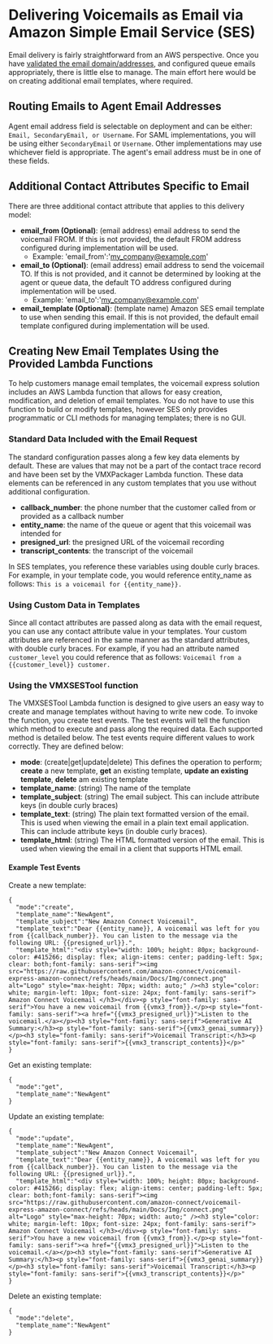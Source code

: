 # Delivering Voicemails as Email via Amazon Simple Email Service (SES)
Email delivery is fairly straightforward from an AWS perspective. Once you have [validated the email domain/addresses](vmx_prerequistes.md#setup-steps-for-email-delivery), and configured queue emails appropriately, there is little else to manage. The main effort here would be on creating additional email templates, where required.

## Routing Emails to Agent Email Addresses
Agent email address field is selectable on deployment and can be either: `Email, SecondaryEmail, or Username`. For SAML implementations, you will be using either `SecondaryEmail` or `Username`. Other implementations may use whichever field is appropriate. The agent's email address must be in one of these fields. 

## Additional Contact Attributes Specific to Email
There are three additional contact attribute that applies to this delivery model:
-  **email_from (Optional)**: (email address) email address to send the voicemail FROM. If this is not provided, the default FROM address configured during implementation will be used.
    -  Example: 'email_from':'my_company@example.com'
-  **email_to (Optional)**: (email address) email address to send the voicemail TO. If this is not provided, and it cannot be determined by looking at the agent or queue data, the default TO address configured during implementation will be used.
    -  Example: 'email_to':'my_company@example.com'
-  **email_template (Optional)**: (template name) Amazon SES email template to use when sending this email.  If this is not provided, the default email template configured during implementation will be used.

## Creating New Email Templates Using the Provided Lambda Functions
To help customers manage email templates, the voicemail express solution includes an AWS Lambda function that allows for easy creation, modification, and deletion of email templates. You do not have to use this function to build or modify templates, however SES only provides programmatic or CLI methods for managing templates; there is no GUI.

### Standard Data Included with the Email Request
The standard configuration passes along a few key data elements by default. These are values that may not be a part of the contact trace record and have been set by the VMXPackager Lambda function. These data elements can be referenced in any custom templates that you use without additional configuration.

-  **callback_number**: the phone number that the customer called from or provided as a callback number
-  **entity_name**: the name of the queue or agent that this voicemail was intended for
-  **presigned_url**: the presigned URL of the voicemail recording
-  **transcript_contents**: the transcript of the voicemail

In SES templates, you reference these variables using double curly braces. For example, in your template code, you would reference entity_name as follows: `This is a voicemail for {{entity_name}}.`

### Using Custom Data in Templates
Since all contact attributes are passed along as data with the email request, you can use any contact attribute value in your templates. Your custom attributes are referenced in the same manner as the standard attributes, with double curly braces. For example, if you had an attribute named `customer_level` you could reference that as follows: `Voicemail from a {{customer_level}} customer.`

### Using the VMXSESTool function
The VMXSESTool Lambda function is designed to give users an easy way to create and manage templates without having to write new code. To invoke the function, you create test events. The test events will tell the function which method to execute and pass along the required data. Each supported method is detailed below. The test events require different values to work correctly. They are defined below:
-  **mode**: (create|get|update|delete) This defines the operation to perform; **create** a new template, **get** an existing template, **update an existing template**, **delete** am existing template
-  **template_name**: (string) The name of the template
-  **template_subject**: (string) The email subject. This can include attribute keys (in double curly braces)
-  **template_text**: (string) The plain text formatted version of the email. This is used when viewing the email in a plain text email application. This can include attribute keys (in double curly braces).
-  **template_html**: (string) The HTML formatted version of the email. This is used when viewing the email in a client that supports HTML email.

#### Example Test Events
Create a new template:
```
{
  "mode":"create",
  "template_name":"NewAgent",
  "template_subject":"New Amazon Connect Voicemail",
  "template_text":"Dear {{entity_name}}, A voicemail was left for you from {{callback_number}}. You can listen to the message via the following URL: {{presigned_url}}.",
  "template_html":"<div style="width: 100%; height: 80px; background-color: #415266; display: flex; align-items: center; padding-left: 5px; clear: both;font-family: sans-serif"><img src="https://raw.githubusercontent.com/amazon-connect/voicemail-express-amazon-connect/refs/heads/main/Docs/Img/connect.png" alt="Logo" style="max-height: 70px; width: auto;" /><h3 style="color: white; margin-left: 10px; font-size: 24px; font-family: sans-serif"> Amazon Connect Voicemail </h3></div><p style="font-family: sans-serif">You have a new voicemail from {{vmx3_from}}.</p><p style="font-family: sans-serif"><a href="{{vmx3_presigned_url}}">Listen to the voicemail.</a></p><h3 style="font-family: sans-serif">Generative AI Summary:</h3><p style="font-family: sans-serif">{{vmx3_genai_summary}}</p><h3 style="font-family: sans-serif">Voicemail Transcript:</h3><p style="font-family: sans-serif">{{vmx3_transcript_contents}}</p>"
}
```
Get an existing template:
```
{
  "mode":"get",
  "template_name":"NewAgent"
}
```

Update an existing template:
```
{
  "mode":"update",
  "template_name":"NewAgent",
  "template_subject":"New Amazon Connect Voicemail",
  "template_text":"Dear {{entity_name}}, A voicemail was left for you from {{callback_number}}. You can listen to the message via the following URL: {{presigned_url}}.",
  "template_html":"<div style="width: 100%; height: 80px; background-color: #415266; display: flex; align-items: center; padding-left: 5px; clear: both;font-family: sans-serif"><img src="https://raw.githubusercontent.com/amazon-connect/voicemail-express-amazon-connect/refs/heads/main/Docs/Img/connect.png" alt="Logo" style="max-height: 70px; width: auto;" /><h3 style="color: white; margin-left: 10px; font-size: 24px; font-family: sans-serif"> Amazon Connect Voicemail </h3></div><p style="font-family: sans-serif">You have a new voicemail from {{vmx3_from}}.</p><p style="font-family: sans-serif"><a href="{{vmx3_presigned_url}}">Listen to the voicemail.</a></p><h3 style="font-family: sans-serif">Generative AI Summary:</h3><p style="font-family: sans-serif">{{vmx3_genai_summary}}</p><h3 style="font-family: sans-serif">Voicemail Transcript:</h3><p style="font-family: sans-serif">{{vmx3_transcript_contents}}</p>"
}
```

Delete an existing template:
```
{
  "mode":"delete",
  "template_name":"NewAgent"
}
```

